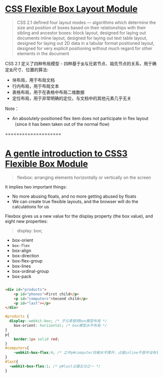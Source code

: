[CSS Flexible Box Layout Module](http://www.w3.org/TR/css3-flexbox/)
====

> CSS 2.1 defined four layout modes — algorithms which determine the size and position of boxes based on their relationships with their sibling and ancestor boxes:
block layout, designed for laying out documents
inline layout, designed for laying out text
table layout, designed for laying out 2D data in a tabular format
positioned layout, designed for very explicit positioning without much regard for other elements in the document

CSS 2.1 定义了四种布局模型 - 四种基于`盒`与兄弟节点、祖先节点的关系，用于确定`盒`尺寸、位置的算法:

- 块布局，用于布局文档
- 行内布局，用于布局文本
- 表格布局，用于在表格中布局二维数据
- 定位布局，用于非常明确的定位，与文档中的其他元素几乎无关

Note：
- An absolutely-positioned flex item does not participate in flex layout（since it has been taken out of the normal flow)

====================

[A gentle introduction to CSS3 Flexible Box Module](http://www.the-haystack.com/2010/01/23/css3-flexbox-part-1/)
====

> flexbox: arranging elements horizontally or vertically on the screen

It implies two important things:

- No more abusing floats, and no more getting abused by floats
- We can create true flexible layouts, and the browser will do the calculations for us

Flexbox gives us a new value for the display property (the box value), and eight new properties:

> display: box;

- box-orient
- `box-flex`
- box-align
- box-direction
- box-flex-group
- box-lines
- box-ordinal-group
- box-pack


```html

<div id="products">
    <p id="phones">First child</p>
    <p id="computers">Second child</p>
    <p id="last"></p>
</div>

```

```css
#products { 
  display:-webkit-box; /* 子元素使用box模型布局 */
	box-orient: horizontal; /* box模型水平布局 */
}
p{
	border:1px solid red; 
}
#computers{
	-webkit-box-flex:4; /* 之中p#computer将被水平撑开，占据inline不居中没有被占据的空间的五分之四 */
}
#last{
  -webkit-box-flex:1; /* p#last占据五分之一 */
}
```
